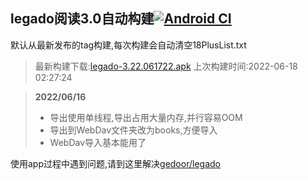 ## legado阅读3.0自动构建[![Android CI](https://github.com/10bits/gedoor-Build/workflows/Android%20CI/badge.svg)](https://github.com/10bits/gedoor-Build/actions)

默认从最新发布的tag构建,每次构建会自动清空18PlusList.txt

> 最新构建下载:[legado-3.22.061722.apk](https://github.com/imgblz/gedoor-Build/releases/download/legado-3.22.061722/legado-3.22.061722.apk) 上次构建时间:2022-06-18 02:27:24
<!--start-->
> **2022/06/16**
> 
> * 导出使用单线程,导出占用大量内存,并行容易OOM
> * 导出到WebDav文件夹改为books,方便导入
> * WebDav导入基本能用了
<!--end-->
  
使用app过程中遇到问题,请到这里解决[gedoor/legado](https://github.com/gedoor/legado/issues)

